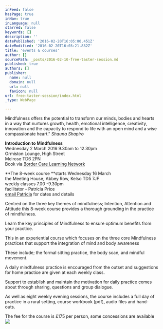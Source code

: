 ```yaml
---
inFeed: false
hasPage: true
inNav: true
inLanguage: null
starred: false
keywords: []
description: ''
datePublished: '2016-02-20T16:05:00.451Z'
dateModified: '2016-02-20T16:03:21.832Z'
title: 'events & courses'
author: []
sourcePath: _posts/2016-02-10-free-taster-session.md
published: true
authors: []
publisher:
  name: null
  domain: null
  url: null
  favicon: null
url: free-taster-session/index.html
_type: WebPage

---
```

Mindfulness offers the potential to transform our minds, bodies and hearts in a way that nurtures growth, health, emotional intelligence, creativity, innovation and the capacity to respond to life with an open mind and a wise compassionate heart."    _Shauna Shapiro_

**Introduction to Mindfulness**  
Wednesday 2 March 2016 9.30am to 12.30pm  
Ormiston Lounge, High Street  
Melrose TD6 2PN  
Book via  [Border Care Learning Network][0]

**The 8-week course **starts Wednesday 16 March   
the Meeting House, Abbey Row, Kelso TD5 7JF  
weekly classes 7.00 -9.30pm  
facilitator - Patricia Price  
[email Patricia][1] for dates and details

Centred on the three key themes of mindfulness; Intention,
Attention and Attitude this 8-week course provides a thorough grounding in the
practice of mindfulness. 

Learn the key principles of Mindfulness to ensure optimum
benefits from your practice.

This in an experiential course which focuses on 
the three core Mindfulness practices that support the integration of mind and body awareness

These include; the formal sitting practice, the body scan, and
mindful movement.

A daily mindfulness practice is encouraged from the outset
and suggestions for home practice are given at each weekly class.

Support to establish and maintain the motivation for daily
practice comes about through sharing, questions and group dialogue.

As well as eight weekly evening sessions, the course includes a full day of practice in a rural setting,  course workbook (pdf), audio files and hand-outs.

The fee for the course is £175 per person, some concessions are available
![](https://the-grid-user-content.s3-us-west-2.amazonaws.com/7be8a0f2-c591-430f-b22a-ac706009f670.jpg)

[0]: http://www.borderscarevoice.org.uk/training-bcln/
[1]: mail@mindfulness-borders.net